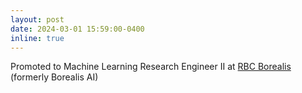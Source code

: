 ```yaml
---
layout: post
date: 2024-03-01 15:59:00-0400
inline: true
---
```


Promoted to Machine Learning Research Engineer II at [RBC Borealis](https://rbcborealis.com/) (formerly Borealis AI)

